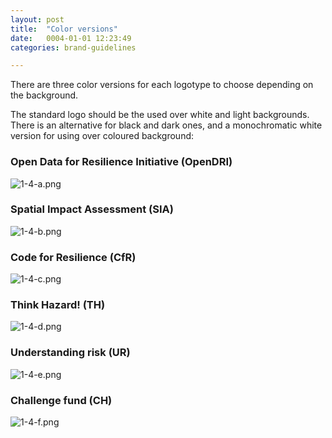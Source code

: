 ```yaml
---
layout: post
title:  "Color versions"
date:   0004-01-01 12:23:49
categories: brand-guidelines

---
```


There are three color versions for each logotype to choose depending on the background.


The standard logo should be the used over white and light backgrounds. There is an alternative for black and dark ones, and a monochromatic white version for using over coloured background:

### Open Data for Resilience Initiative <span>(OpenDRI)</span>

<div class="c-image">
  <img src="/innovation-lab-brand-guidelines/images/01-brand-guidelines/01-04-color-versions/1-4-a.png" alt="1-4-a.png">
</div>

### Spatial Impact Assessment <span>(SIA)</span>

<div class="c-image">
  <img src="/innovation-lab-brand-guidelines/images/01-brand-guidelines/01-04-color-versions/1-4-b.png" alt="1-4-b.png">
</div>

### Code for Resilience <span>(CfR)</span>

<div class="c-image">
  <img src="/innovation-lab-brand-guidelines/images/01-brand-guidelines/01-04-color-versions/1-4-c.png" alt="1-4-c.png">
</div>

### Think Hazard! <span>(TH)</span>

<div class="c-image">
  <img src="/innovation-lab-brand-guidelines/images/01-brand-guidelines/01-04-color-versions/1-4-d.png" alt="1-4-d.png">
</div>

### Understanding risk <span>(UR)</span>

<div class="c-image">
  <img src="/innovation-lab-brand-guidelines/images/01-brand-guidelines/01-04-color-versions/1-4-e.png" alt="1-4-e.png">
</div>

### Challenge fund <span>(CH)</span>

<div class="c-image">
  <img src="/innovation-lab-brand-guidelines/images/01-brand-guidelines/01-04-color-versions/1-4-f.png" alt="1-4-f.png">
</div>
